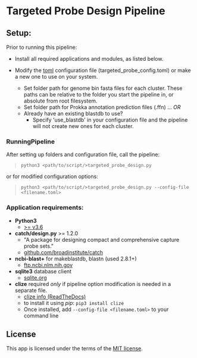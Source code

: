 # Targeted Probe Design Pipeline

## Setup:
Prior to running this pipeline:
* Install all required applications and modules, as listed below.

* Modify the [toml](https://github.com/toml-lang/toml/) configuration file (targeted_probe_config.toml) or make a new one to use on your system.
  * Set folder path for genome bin fasta files for each cluster.  These paths can be relative to the folder you start the pipeline in, or absolute from root filesystem.
  * Set folder path for Prokka annotation prediction files (.ffn) ... *OR*
  * Already have an existing blastdb to use?
    * Specify 'use_blastdb' in your configuration file and the pipeline will not create
        new ones for each cluster.


### RunningPipeline
After setting up folders and configuration file, call the pipeline:  
  > `python3 <path/to/script/>targeted_probe_design.py`

or for modified configuration options:  
  > `python3 <path/to/script/>targeted_probe_design.py --config-file <filename.toml>`  


### Application requirements:
- **Python3**
  * [&gt;= v3.6](https://www.python.org/downloads/)
- **catch/design.py** &gt;= 1.2.0
  * "A package for designing compact and comprehensive capture probe sets."
  * [github.com/broadinstitute/catch](https://github.com/broadinstitute/catch/)
- **ncbi-blast+** for makeblastdb, blastn (used 2.8.1+)
  * [ftp.ncbi.nlm.nih.gov](https://ftp.ncbi.nlm.nih.gov/blast/executables/blast+/)
- **sqlite3** database client
  * [sqlite.org](https://sqlite.org/)
- **clize** required *only* if pipeline option modification is needed in a separate file.
  * [clize info (ReadTheDocs)](https://clize.readthedocs.io)
  * to install it using *pip*:  `pip3 install clize`
  * Once installed, add `--config-file <filename.toml>` to your command line

## License
This app is licensed under the terms of the [MIT license](./LICENSE).
